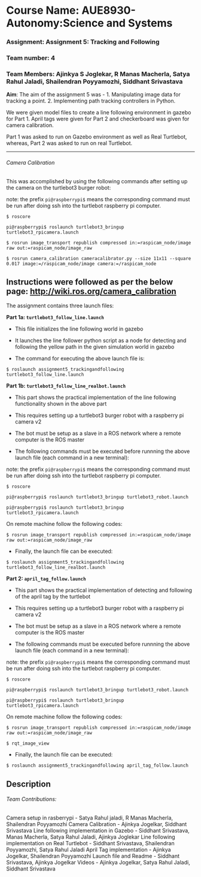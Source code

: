 # Course Name: AUE8930-Autonomy:Science and Systems
### Assignment: Assignment 5: Tracking and Following
### Team number: 4
### Team Members: Ajinkya S Joglekar, R Manas Macherla, Satya Rahul Jaladi, Shailendran Poyyamozhi, Siddhant Srivastava

**Aim**: The aim of the assignment 5 was - 1. Manipulating image data for tracking a point. 2. Implementing path tracking controllers in Python.

We were given model files to create a line following environment in gazebo for Part 1. April tags were given for Part 2 and checkerboard was given for camera calibration.

Part 1 was asked to run on Gazebo environment as well as Real Turtlebot, whereas, Part 2 was asked to run on real Turtlebot.

--------------------------------------------------------------------------------------
###### Camera Calibration

This was accomplished by using the following commands after setting up the camera on the turtlebot3 burger robot:

note: the prefix `pi@raspberrypi$` means the corresponding command must be run after doing ssh into the turtlebot raspberry pi computer.

`$ roscore`

`pi@raspberrypi$ roslaunch turtlebot3_bringup turtlebot3_rpicamera.launch`

`$ rosrun image_transport republish compressed in:=raspicam_node/image raw out:=raspicam_node/image_raw`

`$ rosrun camera_calibration cameracalibrator.py --size 11x11 --square 0.017 image:=/raspicam_node/image camera:=/raspicam_node`

Instructions were followed as per the below page: 
http://wiki.ros.org/camera_calibration
--------------------------------------------------------------------------------------

The assignment contains three launch files:

**Part 1a: `turtlebot3_follow_line.launch`**

- This file initializes the line following world in gazebo

- It launches the line follower python script as a node for detecting and following the yellow path in the given simulation world in gazebo

- The command for executing the above launch file is:

`$ roslaunch assignment5_trackingandfollowing turtlebot3_follow_line.launch`


**Part 1b: `turtlebot3_follow_line_realbot.launch`**

- This part shows the practical implementation of the line following functionality shown in the above part

- This requires setting up a turtlebot3 burger robot with a raspberry pi camera v2 

- The bot must be setup as a slave in a ROS network where a remote computer is the ROS master

- The following commands must be executed before runnning the above launch file (each command in a new terminal):

note: the prefix `pi@raspberrypi$` means the corresponding command must be run after doing ssh into the turtlebot raspberry pi computer.

`$ roscore`

`pi@raspberrypi$ roslaunch turtlebot3_bringup turtlebot3_robot.launch`

`pi@raspberrypi$ roslaunch turtlebot3_bringup turtlebot3_rpicamera.launch`

On remote machine follow the following codes:

`$ rosrun image_transport republish compressed in:=raspicam_node/image raw out:=raspicam_node/image_raw`

- Finally, the launch file can be executed: 

`$ roslaunch assignment5_trackingandfollowing turtlebot3_follow_line_realbot.launch`


**Part 2: `april_tag_follow.launch`** 

- This part shows the practical implementation of detecting and following of the april tag by the turtlebot

- This requires setting up a turtlebot3 burger robot with a raspberry pi camera v2 

- The bot must be setup as a slave in a ROS network where a remote computer is the ROS master

- The following commands must be executed before runnning the above launch file (each command in a new terminal):

note: the prefix `pi@raspberrypi$` means the corresponding command must be run after doing ssh into the turtlebot raspberry pi computer.

`$ roscore`

`pi@raspberrypi$ roslaunch turtlebot3_bringup turtlebot3_robot.launch`

`pi@raspberrypi$ roslaunch turtlebot3_bringup turtlebot3_rpicamera.launch`

On remote machine follow the following codes:

`$ rosrun image_transport republish compressed in:=raspicam_node/image raw out:=raspicam_node/image_raw`

`$ rqt_image_view` 

- Finally, the launch file can be executed: 

`$ roslaunch assignment5_trackingandfollowing april_tag_follow.launch` 


Description
--------------------------------------------------------------------------------------

###### Team Contributions:
Camera setup in rasberrypi - Satya Rahul jaladi, R Manas Macherla, Shailendran Poyyamozhi
Camera Calibration - Ajinkya Jogelkar, Siddhant Srivastava
Line following implementation in Gazebo - Siddhant Srivastava, Manas Macherla, Satya Rahul Jaladi, Ajinkya Joglekar
Line following implementation on Real Turtlebot - Siddhant Srivastava, Shailendran Poyyamozhi, Satya Rahul Jaladi
April Tag implementation - Ajinkya Jogelkar, Shailendran Poyyamozhi
Launch file and Readme - Siddhant Srivastava, Ajinkya Jogelkar
Videos - Ajinkya Jogelkar, Satya Rahul Jaladi, Siddhant Srivastava

